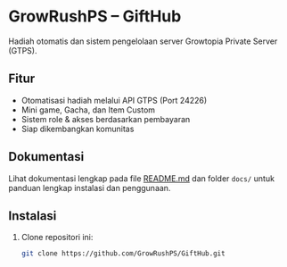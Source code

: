 # GrowRushPS – GiftHub

Hadiah otomatis dan sistem pengelolaan server Growtopia Private Server (GTPS).

## Fitur

- Otomatisasi hadiah melalui API GTPS (Port 24226)
- Mini game, Gacha, dan Item Custom
- Sistem role & akses berdasarkan pembayaran
- Siap dikembangkan komunitas

## Dokumentasi

Lihat dokumentasi lengkap pada file [README.md](README.md) dan folder `docs/` untuk panduan lengkap instalasi dan penggunaan.

## Instalasi

1. Clone repositori ini:

   ```bash
   git clone https://github.com/GrowRushPS/GiftHub.git
